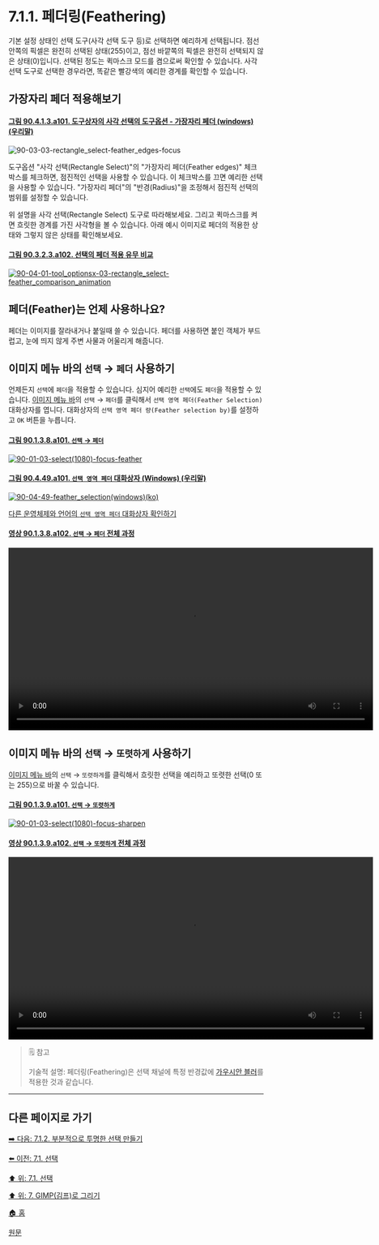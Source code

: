 # 7.1.1. 페더링(Feathering)

기본 설정 상태인 선택 도구(사각 선택 도구 등)로 선택하면 예리하게 선택됩니다. 점선 안쪽의 픽셀은 완전히 선택된 상태(255)이고, 점선 바깥쪽의 픽셀은 완전히 선택되지 않은 상태(0)입니다. 선택된 정도는 퀵마스크 모드를 켬으로써 확인할 수 있습니다. 사각 선택 도구로 선택한 경우라면, 똑같은 빨강색의 예리한 경계를 확인할 수 있습니다. 

## 가장자리 페더 적용해보기

<a id="90-04-01-03-a101"></a>

#### [그림 90.4.1.3.a101. 도구상자의 사각 선택의 도구옵션 - 가장자리 페더 (windows) (우리말)](./90-04-01-03-rectangle_select.md#90-04-01-03-a101)
![90-03-03-rectangle_select-feather_edges-focus](https://github.com/wonder13662/gimp/assets/15767104/1a24855f-3c21-42de-8d18-9b7630121395)

도구옵션 "사각 선택(Rectangle Select)"의 "가장자리 페더(Feather edges)" 체크박스를 체크하면, 점진적인 선택을 사용할 수 있습니다. 이 체크박스를 끄면 예리한 선택을 사용할 수 있습니다. "가장자리 페더"의 "반경(Radius)"을 조정해서 점진적 선택의 범위를 설정할 수 있습니다.

위 설명을 사각 선택(Rectangle Select) 도구로 따라해보세요. 그리고 퀵마스크를 켜면 흐릿한 경계를 가진 사각형을 볼 수 있습니다. 아래 예시 이미지로 페더의 적용한 상태와 그렇지 않은 상태를 확인해보세요.

#### [그림 90.3.2.3.a102. 선택의 페더 적용 유무 비교](https://wonder13662.github.io/gimp/2.10.36_ko/90-03-02-tool_iconx-03-rectangle_select.html#%EA%B7%B8%EB%A6%BC-90323a102-%EC%84%A0%ED%83%9D%EC%9D%98-%ED%8E%98%EB%8D%94-%EC%A0%81%EC%9A%A9-%EC%9C%A0%EB%AC%B4-%EB%B9%84%EA%B5%90)
[![90-04-01-tool_optionsx-03-rectangle_select-feather_comparison_animation](https://github.com/wonder13662/gimp/assets/15767104/654431dd-7223-489f-8f89-392116226b34)](https://wonder13662.github.io/gimp/2.10.36_ko/90-03-02-tool_iconx-03-rectangle_select.html#%EA%B7%B8%EB%A6%BC-90323a102-%EC%84%A0%ED%83%9D%EC%9D%98-%ED%8E%98%EB%8D%94-%EC%A0%81%EC%9A%A9-%EC%9C%A0%EB%AC%B4-%EB%B9%84%EA%B5%90)

## 페더(Feather)는 언제 사용하나요?
페더는 이미지를 잘라내거나 붙일때 쓸 수 있습니다. 페더를 사용하면 붙인 객체가 부드럽고, 눈에 띄지 않게 주변 사물과 어울리게 해줍니다.

## 이미지 메뉴 바의 `선택` → `페더` 사용하기
언제든지 `선택`에 `페더`을 적용할 수 있습니다. 심지어 예리한 `선택`에도 `페더`을 적용할 수 있습니다. [이미지 메뉴 바](./03-02-02-02-image-menu.md)의 `선택` → `페더`를 클릭해서 `선택 영역 페더(Feather Selection)` 대화상자를 엽니다. 대화상자의 `선택 영역 페더 량(Feather selection by)`를 설정하고 `OK` 버튼을 누릅니다.

#### [그림 90.1.3.8.a101. `선택` → `페더`](https://wonder13662.github.io/gimp/2.10.36_ko/90-01-03-selectx-08-feather.html#%EA%B7%B8%EB%A6%BC-90138a101-%EC%84%A0%ED%83%9D--%ED%8E%98%EB%8D%94)
[![90-01-03-select(1080)-focus-feather](https://github.com/wonder13662/gimp/assets/15767104/7773abad-3799-4a2d-98e1-971fd9b158fe)](https://wonder13662.github.io/gimp/2.10.36_ko/90-01-03-selectx-08-feather.html#%EA%B7%B8%EB%A6%BC-90138a101-%EC%84%A0%ED%83%9D--%ED%8E%98%EB%8D%94)

#### [그림 90.4.49.a101. `선택 영역 페더` 대화상자 (Windows) (우리말)](https://wonder13662.github.io/gimp/2.10.36_ko/90-04-49-feather_selection.html#%EA%B7%B8%EB%A6%BC-90449a101-%EC%84%A0%ED%83%9D-%EC%98%81%EC%97%AD-%ED%8E%98%EB%8D%94-%EB%8C%80%ED%99%94%EC%83%81%EC%9E%90-windows-%EC%9A%B0%EB%A6%AC%EB%A7%90)
[![90-04-49-feather_selection(windows)(ko)](https://github.com/wonder13662/gimp/assets/15767104/b468219f-1b07-4ded-97e5-d6df5278c41b)](https://wonder13662.github.io/gimp/2.10.36_ko/90-04-49-feather_selection.html#%EA%B7%B8%EB%A6%BC-90449a101-%EC%84%A0%ED%83%9D-%EC%98%81%EC%97%AD-%ED%8E%98%EB%8D%94-%EB%8C%80%ED%99%94%EC%83%81%EC%9E%90-windows-%EC%9A%B0%EB%A6%AC%EB%A7%90)

[다른 운영체제와 언어의 `선택 영역 페더` 대화상자 확인하기](./90-04-49-feather_selection.md)

#### [영상 90.1.3.8.a102. `선택` → `페더` 전체 과정](https://wonder13662.github.io/gimp/2.10.36_ko/90-01-03-selectx-08-feather.html#%EC%98%81%EC%83%81-90138a102-%EC%84%A0%ED%83%9D--%ED%8E%98%EB%8D%94-%EC%A0%84%EC%B2%B4-%EA%B3%BC%EC%A0%95)
<video controls="controls" width="720" src="https://github.com/wonder13662/gimp/assets/15767104/442f2320-e848-4da9-9d18-c05634337d82"></video>

## 이미지 메뉴 바의 `선택` → `또렷하게` 사용하기
[이미지 메뉴 바](./03-02-02-02-image-menu.md)의 `선택` → `또렷하게`를 클릭해서 흐릿한 선택을 예리하고 또렷한 선택(0 또는 255)으로 바꿀 수 있습니다.

#### [그림 90.1.3.9.a101. `선택` → `또렷하게`](https://wonder13662.github.io/gimp/2.10.36_ko/90-01-03-selectx-09-sharpen.html#%EA%B7%B8%EB%A6%BC-90139a101-%EC%84%A0%ED%83%9D--%EB%98%90%EB%A0%B7%ED%95%98%EA%B2%8C)
[![90-01-03-select(1080)-focus-sharpen](https://github.com/wonder13662/gimp/assets/15767104/55b640bc-7417-4b2a-90b2-f8aaba346979)](https://wonder13662.github.io/gimp/2.10.36_ko/90-01-03-selectx-09-sharpen.html#%EA%B7%B8%EB%A6%BC-90139a101-%EC%84%A0%ED%83%9D--%EB%98%90%EB%A0%B7%ED%95%98%EA%B2%8C)

#### [영상 90.1.3.9.a102. `선택` → `또렷하게` 전체 과정](https://wonder13662.github.io/gimp/2.10.36_ko/90-01-03-selectx-09-sharpen.html#%EC%98%81%EC%83%81-90139a102-%EC%84%A0%ED%83%9D--%EB%98%90%EB%A0%B7%ED%95%98%EA%B2%8C-%EC%A0%84%EC%B2%B4-%EA%B3%BC%EC%A0%95)
<video controls="controls" width="720" src="https://github.com/wonder13662/gimp/assets/15767104/133bfb84-569f-4a68-9951-65a4e6b7dc9d"></video>

> 🗒️ 참고
>
> 기술적 설명: 페더링(Feathering)은 선택 채널에 특정 반경값에 [가우시안 블러](./17-03-03-gaussian-blur.md)를 적용한 것과 같습니다.

***

## 다른 페이지로 가기
[➡️ 다음: 7.1.2. 부분적으로 투명한 선택 만들기](./07-01-the-selectionx-02-making_a_selection_partially_transparent.md)

[⬅️ 이전: 7.1. 선택](./07-01-the-selection.md)

[⬆️ 위: 7.1. 선택](./07-01-the-selection.md)

[⬆️ 위: 7. GIMP(김프)로 그리기](./07-00-painting-with-gimp.md)

[🏠 홈](./00-home.md)

[원문](https://docs.gimp.org/2.10/ko/gimp-painting.html#gimp-concepts-selection-feathering)